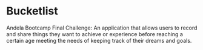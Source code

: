 # Bucketlist
Andela Bootcamp Final Challenge: An application that allows users  to record and share things they want to achieve or experience before reaching a certain age meeting the needs of keeping track of their dreams and goals.
